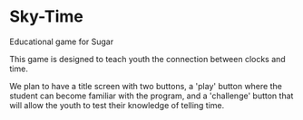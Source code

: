 Sky-Time
========

Educational game for Sugar

This game is designed to teach youth the connection between clocks and time.  

We plan to have a title screen with two buttons, a 'play' button where the student can become familiar with the program, 
and a 'challenge' button that will allow the youth to test their knowledge of telling time.

